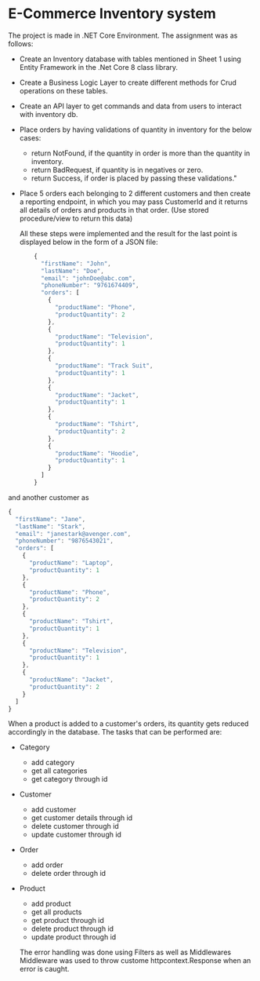# E-Commerce Inventory system
The project is made in .NET Core Environment.
The assignment was as follows:
+ Create an Inventory database with tables mentioned in Sheet 1 using Entity Framework in the .Net Core 8 class library.
+ Create a Business Logic Layer to create different methods for Crud operations on these tables.
+ Create an API layer to get commands and data from users to interact with inventory db.
+ Place orders by having validations of quantity in inventory for the below cases:
  - return NotFound, if the quantity in order is more than the quantity in inventory.
  - return BadRequest, if quantity is in negatives or zero.
  - return Success, if order is placed by passing these validations."
+ Place 5 orders each belonging to 2 different customers and then create a reporting endpoint, in which you may pass CustomerId
  and it returns all details of orders and products in that order. (Use stored procedure/view to return this data)

  All these steps were implemented and the result for the last point is displayed below in the form of a JSON file:
  ```javascript
      {
        "firstName": "John",
        "lastName": "Doe",
        "email": "johnDoe@abc.com",
        "phoneNumber": "9761674409",
        "orders": [
          {
            "productName": "Phone",
            "productQuantity": 2
          },
          {
            "productName": "Television",
            "productQuantity": 1
          },
          {
            "productName": "Track Suit",
            "productQuantity": 1
          },
          {
            "productName": "Jacket",
            "productQuantity": 1
          },
          {
            "productName": "Tshirt",
            "productQuantity": 2
          },
          {
            "productName": "Hoodie",
            "productQuantity": 1
          }
        ]
      }
  ```
and another customer as 
```javascript
{
  "firstName": "Jane",
  "lastName": "Stark",
  "email": "janestark@avenger.com",
  "phoneNumber": "9876543021",
  "orders": [
    {
      "productName": "Laptop",
      "productQuantity": 1
    },
    {
      "productName": "Phone",
      "productQuantity": 2
    },
    {
      "productName": "Tshirt",
      "productQuantity": 1
    },
    {
      "productName": "Television",
      "productQuantity": 1
    },
    {
      "productName": "Jacket",
      "productQuantity": 2
    }
  ]
}
```

When a product is added to a customer's orders, its quantity gets reduced accordingly in the database.
The tasks that can be performed are:
- Category
  - add category
  - get all categories
  - get category through id
    
- Customer
  - add customer
  - get customer details through id
  - delete customer through id
  - update customer through id
- Order
  - add order 
  - delete order through id

- Product
  - add product
  - get all products
  - get product through id
  - delete product through id
  - update product through id
 
  The error handling was done using Filters as well as Middlewares
  Middleware was used to throw custome httpcontext.Response when an error is caught. 
